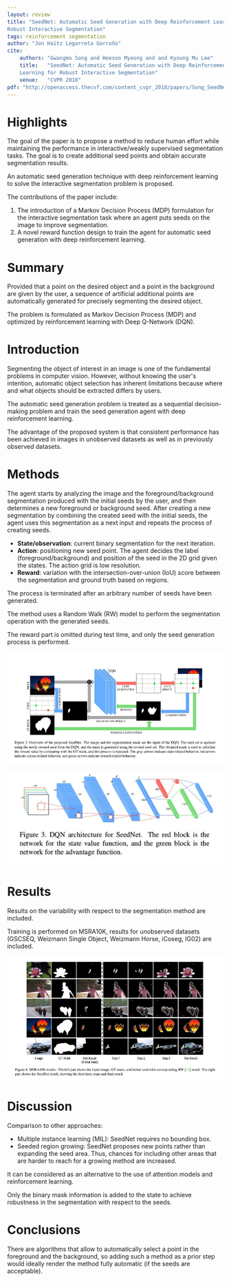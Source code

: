 ```yaml
---
layout: review
title: "SeedNet: Automatic Seed Generation with Deep Reinforcement Learning for
Robust Interactive Segmentation"
tags: reinforcement segmentation
author: "Jon Haitz Legarreta Gorroño"
cite:
    authors: "Gwangmo Song and Heesoo Myeong and and Kyoung Mu Lee"
    title:   "SeedNet: Automatic Seed Generation with Deep Reinforcement
    Learning for Robust Interactive Segmentation"
    venue:   "CVPR 2018"
pdf: "http://openaccess.thecvf.com/content_cvpr_2018/papers/Song_SeedNet_Automatic_Seed_CVPR_2018_paper.pdf"
---
```



# Highlights
The goal of the paper is to propose a method to reduce human effort while
maintaining the performance in interactive/weakly supervised segmentation
tasks. The goal is to create additional seed points and obtain accurate
segmentation results.

An automatic seed generation technique with deep reinforcement learning to
solve the interactive segmentation problem is proposed.

The contributions of the paper include:
1. The introduction of a Markov Decision Process (MDP) formulation for the
interactive segmentation task where an agent puts seeds on the image to improve
segmentation.
2. A novel reward function design to train the agent for automatic seed
generation with deep reinforcement learning.


# Summary
Provided that a point on the desired object and a point in the background are
given by the user, a sequence of artificial additional points are automatically
generated for precisely segmenting the desired object.

The problem is formulated as Markov Decision Process (MDP) and optimized by
reinforcement learning with Deep Q-Network (DQN).


# Introduction
Segmenting the object of interest in an image is one of the fundamental
problems in computer vision. However, without knowing the user's intention,
automatic object selection has inherent limitations because where and what
objects should be extracted differs by users.

The automatic seed generation problem is treated as a sequential
decision-making problem and train the seed generation agent with deep
reinforcement learning.

The advantage of the proposed system is that consistent performance has been
achieved in images in unobserved datasets as well as in previously observed
datasets.


# Methods
The agent starts by analyzing the image and the foreground/background
segmentation produced with the initial seeds by the user, and then determines a
new foreground or background seed. After creating a new segmentation by
combining the created seed with the initial seeds, the agent uses this
segmentation as a next input and repeats the process of creating seeds.

- **State/observation**: current binary segmentation for the next iteration.
- **Action**: positioning new seed point. The agent decides the label
(foreground/background) and position of the seed in the 2D grid given the
states. The action grid is low resolution.
- **Reward**: variation with the intersection-over-union (IoU) score between
the segmentation and ground truth based on regions.

The process is terminated after an arbitrary number of seeds have been
generated.

The method uses a Random Walk (RW) model to perform the segmentation operation
with the generated seeds.

The reward part is omitted during test time, and only the seed generation
process is performed.

![](/article/images/SeedNet/Architecture.jpg)

![](/article/images/SeedNet/DQN-Architecture.jpg)


# Results
Results on the variability with respect to the segmentation method are
included.

Training is performed on MSRA10K, results for unobserved datasets (GSCSEQ,
Weizmann Single Object, Weizmann Horse, iCoseg, IG02) are included.

![](/article/images/SeedNet/SegmentationResults.jpg)


# Discussion
Comparison to other approaches:
- Multiple instance learning (MIL): SeedNet requires no bounding box.
- Seeded region growing: SeedNet proposes new points rather than expanding the
seed area. Thus, chances for including other areas that are harder to reach for
a growing method are increased.

It can be considered as an alternative to the use of attention models and
reinforcement learning.

Only the binary mask information is added to the state to achieve robustness in
the segmentation with respect to the seeds.


# Conclusions
There are algorithms that allow to automatically select a point in the
foreground and the background, so adding such a method as a prior step would
ideally render the method fully automatic (if the seeds are acceptable).
